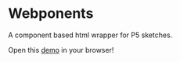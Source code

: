 # Webponents

A component based html wrapper for P5 sketches.

Open this [demo](https://juicetinliu.github.io/Webponents) in your browser!
